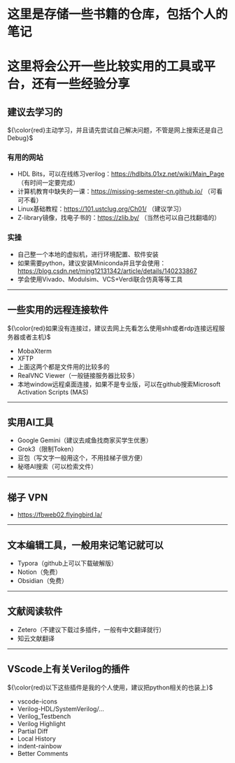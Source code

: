 # 这里是存储一些书籍的仓库，包括个人的笔记
# 这里将会公开一些比较实用的工具或平台，还有一些经验分享

## 建议去学习的

${\color{red}主动学习，并且请先尝试自己解决问题，不管是网上搜索还是自己Debug}$

### 有用的网站

- HDL Bits，可以在线练习verilog：https://hdlbits.01xz.net/wiki/Main_Page （有时间一定要完成）
- 计算机教育中缺失的一课：https://missing-semester-cn.github.io/ （可看可不看）
- Linux基础教程：https://101.ustclug.org/Ch01/ （建议学习）
- Z-library镜像，找电子书的：https://zlib.by/ （当然也可以自己找翻墙的）

### 实操

- 自己整一个本地的虚拟机，进行环境配置、软件安装
- 如果需要python，建议安装Miniconda并且学会使用：https://blog.csdn.net/ming12131342/article/details/140233867
- 学会使用Vivado、Modulsim、VCS+Verdi联合仿真等等工具

---

## 一些实用的远程连接软件

${\color{red}如果没有连接过，建议去网上先看怎么使用shh或者rdp连接远程服务器或者主机}$

- MobaXterm
- XFTP
- 上面这两个都是文件用的比较多的
- RealVNC Viewer（一般链接服务器比较多）
- 本地window远程桌面连接，如果不是专业版，可以在github搜索Microsoft Activation Scripts (MAS)

---

## 实用AI工具

- Google Gemini（建议去咸鱼找商家买学生优惠）
- Grok3（限制Token）
- 豆包（写文字一般用这个，不用挂梯子很方便）
- 秘塔AI搜索（可以检索文件）

---

## 梯子 VPN

- https://fbweb02.flyingbird.la/

---

## 文本编辑工具，一般用来记笔记就可以

- Typora（github上可以下载破解版）
- Notion（免费）
- Obsidian（免费）

---

## 文献阅读软件

- Zetero（不建议下载过多插件，一般有中文翻译就行）
- 知云文献翻译

---

## VScode上有关Verilog的插件

${\color{red}以下这些插件是我的个人使用，建议把python相关的也装上}$

- vscode-icons
- Verilog-HDL/SystemVerilog/...
- Verilog_Testbench
- Verilog Highlight
- Partial Diff
- Local History
- indent-rainbow
- Better Comments
